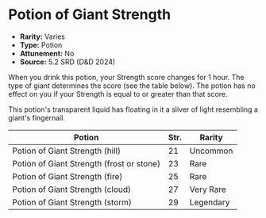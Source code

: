 # Potion of Giant Strength

- **Rarity:** Varies
- **Type:** Potion
- **Attunement:** No
- **Source:** 5.2 SRD (D&D 2024)

When you drink this potion, your Strength score changes for 1 hour. The type of giant determines the score (see the table below). The potion has no effect on you if your Strength is equal to or greater than that score.

This potion's transparent liquid has floating in it a sliver of light resembling a giant's fingernail.

| Potion                                    | Str. | Rarity    |
|-------------------------------------------|------|-----------|
| Potion of Giant Strength (hill)           | 21   | Uncommon  |
| Potion of Giant Strength (frost or stone) | 23   | Rare      |
| Potion of Giant Strength (fire)           | 25   | Rare      |
| Potion of Giant Strength (cloud)          | 27   | Very Rare |
| Potion of Giant Strength (storm)          | 29   | Legendary |
